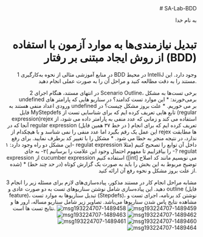 
<div align="right">
# SA-Lab-BDD

به نام خدا

# تبدیل نیازمندی‌ها به موارد آزمون با استفاده از روش ایجاد مبتنی بر رفتار (BDD)
1 در منابع آموزشی مثالی از نحوه به‌کارگیری BDD در محیط IntelliJ وجود دارد. این مستند را به دقت مطالعه کنید و مراحل آن را به ‌صورت عملی انجام دهید. 


2 در انتهای مستند، هنگام اجرای Scenario Outline، برخی تست‌ها به مشکل undefined برمی‌خورند: 
    * این موارد تست کدامند؟ در سناریو هایی که پارامتر های ورودی اعداد منفی هستند به undefined بر می خوریم. 
    * علت بروز مشکل چیست؟ در فایل MyStepdefs تابع هایی تعریف کرده ایم که برای شناسایی تست از (regular expression)rejex استفاده می کند و زمانی که عدد منفی به پارامتر داده می شود، از آنجا که در regular expression (در خط ۳۷ همین فایل ) تعریف کرده ایم که برای انجام این عمل یک رقم بگیرد اما عدد منفی را نمی شناسد و  با هیچکدام از rejex ها مطابقت ندارد، در نتیجه منجر به خطا می شود.
    * مشکل را با تغییر کد برطرف نمایید. برای رفع این مشکل دو راه وجود دارد: ۱- regulat expression داخل آن توابع را تصحیح کنیم (مثلا ?- را بیافزاییم تا مفهوم احتمال وجود این علامت را برسانیم )۲- به جای regulat expression از  cucumber expression استفاده کنیم ([int] می نویسیم مانند کد اصلاح شده)
    * توضیح مربوط به این بخش را باید به صورت یک گزارش کوتاه (در حد چند خط) از علت بروز مشکل و نحوه رفع آن ارائه کنید.



3 مشابه مراحل انجام کار در مستند مذکور، پیاده‌سازی‌های لازم برای مسئله زیر را انجام دهید. این پیاده‌سازی شامل نوشتن سناریوهای تست به دو صورت عادی و outline (فایل feature)، تبدیل سناریوها به موارد تست (Stepdefs)، نوشتن کد برنامه، اجرای تست و مشاهده نتایج پاس شدن سناریوها می‌باشد.
 تصاویر زیر شامل سناریو مساله، ارور ها و نتایج تست ها است.
![msg193224707-1489458](https://github.com/Negarnbkhti42/SA-Lab-BDD/assets/62252489/2cf2a512-0ffe-4ed0-ba9b-8dc9839a1f38)
![msg193224707-1489459](https://github.com/Negarnbkhti42/SA-Lab-BDD/assets/62252489/25a45c7f-2bfd-4849-9023-dd6539a1284e)
![msg193224707-1489463](https://github.com/Negarnbkhti42/SA-Lab-BDD/assets/62252489/e3bfd111-0770-4f16-b902-4c9276acaf94)
![msg193224707-1489462](https://github.com/Negarnbkhti42/SA-Lab-BDD/assets/62252489/1d9dd939-f631-446d-9156-69b13e80d6e1)
![msg193224707-1489461](https://github.com/Negarnbkhti42/SA-Lab-BDD/assets/62252489/e4c41939-a2c1-4a82-9e59-de5491aaed58)
![msg193224707-1489460](https://github.com/Negarnbkhti42/SA-Lab-BDD/assets/62252489/7036bafa-4175-4ad7-8d62-39d5f617b572)
![msg193224707-1489464](https://github.com/Negarnbkhti42/SA-Lab-BDD/assets/62252489/5c4fb813-4eed-493a-afaf-f23229ab6e41)
</div>
